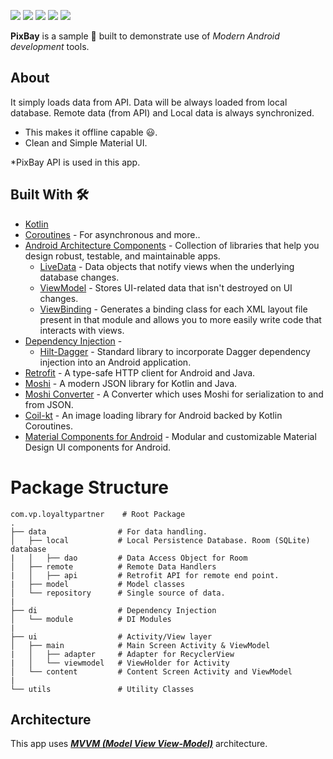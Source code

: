 ![](media/Screenshot_20230201_103622.png)
![](media/Screenshot_20230201_103656.png)
![](media/Screenshot_20230201_103708.png)
![](media/Screenshot_20230201_104247.png)
![](media/Screenshot_20230201_104300.png)

**PixBay** is a sample  📱 built to demonstrate use of *Modern Android development* tools.

## About
It simply loads data from API. Data will be always loaded from local database. Remote data (from API) and Local data is always synchronized.
- This makes it offline capable 😃.
- Clean and Simple Material UI.

*PixBay API is used in this app.

## Built With 🛠
- [Kotlin](https://kotlinlang.org/)
- [Coroutines](https://kotlinlang.org/docs/reference/coroutines-overview.html) - For asynchronous and more..
- [Android Architecture Components](https://developer.android.com/topic/libraries/architecture) - Collection of libraries that help you design robust, testable, and maintainable apps.
    - [LiveData](https://developer.android.com/topic/libraries/architecture/livedata) - Data objects that notify views when the underlying database changes.
    - [ViewModel](https://developer.android.com/topic/libraries/architecture/viewmodel) - Stores UI-related data that isn't destroyed on UI changes.
    - [ViewBinding](https://developer.android.com/topic/libraries/view-binding) - Generates a binding class for each XML layout file present in that module and allows you to more easily write code that interacts with views.
- [Dependency Injection](https://developer.android.com/training/dependency-injection) -
    - [Hilt-Dagger](https://dagger.dev/hilt/) - Standard library to incorporate Dagger dependency injection into an Android application.
- [Retrofit](https://square.github.io/retrofit/) - A type-safe HTTP client for Android and Java.
- [Moshi](https://github.com/square/moshi) - A modern JSON library for Kotlin and Java.
- [Moshi Converter](https://github.com/square/retrofit/tree/master/retrofit-converters/moshi) - A Converter which uses Moshi for serialization to and from JSON.
- [Coil-kt](https://coil-kt.github.io/coil/) - An image loading library for Android backed by Kotlin Coroutines.
- [Material Components for Android](https://github.com/material-components/material-components-android) - Modular and customizable Material Design UI components for Android.

# Package Structure

    com.vp.loyaltypartner    # Root Package
    .
    ├── data                # For data handling.
    │   ├── local           # Local Persistence Database. Room (SQLite) database
    |   │   ├── dao         # Data Access Object for Room   
    │   ├── remote          # Remote Data Handlers     
    |   │   ├── api         # Retrofit API for remote end point.
    |   ├── model           # Model classes
    │   └── repository      # Single source of data.
    |
    ├── di                  # Dependency Injection
    │   └── module          # DI Modules
    |
    ├── ui                  # Activity/View layer
    │   ├── main            # Main Screen Activity & ViewModel
    |   │   ├── adapter     # Adapter for RecyclerView
    |   │   └── viewmodel   # ViewHolder for Activity   
    │   └── content         # Content Screen Activity and ViewModel
    |
    └── utils               # Utility Classes


## Architecture
This app uses [***MVVM (Model View View-Model)***](https://developer.android.com/jetpack/docs/guide#recommended-app-arch) architecture.

